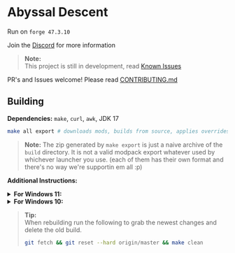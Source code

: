 # Abyssal Descent
Run on `forge 47.3.10`

Join the [Discord](https://discord.gg/S43xbbHAe2) for more information  

> **Note:**  
> This project is still in development, read [Known Issues](KNOWN_ISSUES.md)

PR's and Issues welcome! Please read [CONTRIBUTING.md](CONTRIBUTING.md)

## Building
**Dependencies:** `make`, `curl`, `awk`, JDK 17
```bash
make all export # downloads mods, builds from source, applies overrides, and packages into a zip file
```

> **Note:**
> The zip generated by `make export` is just a naive archive of the `build` directory.
> It is not a valid modpack export whatever used by whichever launcher you use.
> (each of them has their own format and there's no way we're supportin em all :p)

**Additional Instructions:**

<details>
<summary><b>For Windows 11:</b></summary>

1. Install [WSL](https://docs.microsoft.com/en-us/windows/wsl/install)  
   **TLDR:** Open PowerShell as admin and run `wsl --install`. This will likely require a reboot.
2. Open WSL by running `wsl` in the shell, then install `make`, `curl`, `git`, and `openjdk-17-jdk`:
    ```bash
    sudo apt update && sudo apt upgrade && sudo apt install make curl git openjdk-17-jdk
    ```
3. Clone the repo and `cd` into it
    ```bash
    git clone https://github.com/Eclipse-Ilx/Abyssal-Descent
    cd Abyssal-Descent
    ```

> **Note:**  
> Windows uses `\r\n` as line separators. If you've cloned the repo outside of WSL, you'll need to remove the `\r`.
> ```bash
> find . -type f -name Makefile -exec sed -i 's/\r//' {} \;
> ```

</details>

<details>
<summary><b>For Windows 10:</b></summary>

1. Install [Cygwin](https://cygwin.com/)
2. Select `Install from Internet`, choosing the install location.
   Pick where you want the `Local Package Direcotry` to be,
   then select `Use System Proxy Settings` and choose a download site.
   (I don't think it matters which one you choose.)
3. Change `Pending` to `Full` and search for `git`, `make`, `gawk`, and `curl`.
   For each package change `Skip` to the latest version.
   Hit next, next, then finish.
   Be sure to make a shortcut when it asks you to, unless you're already familiar with Cygwin.
4. Download the MSI Installer for the [JDK 17](https://www.oracle.com/java/technologies/downloads/) and skip through the wizard.
5. Open `Cygwin64 Terminal`, then run the following commands (Right click to copy paste).
   ```bash
   git clone https://github.com/Eclipse-Ilx/Abyssal-Descent
   cd Abyssal-Descent
   make all
   ```
   This will build the pack, which will now be in the `build` directory.

</details>

> **Tip:**  
> When rebuilding run the following to grab the newest changes and delete the old build.
> ```bash
> git fetch && git reset --hard origin/master && make clean
> ```

